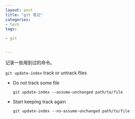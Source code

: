 ```yaml
---
layout: post
title: "git 笔记"
categories:
- tech
tags:

- git


---
```



记录一些用到过的命令。

`git update-index` track or untrack files

*   Do not track some file
        
        git update-index --assume-unchanged path/to/file

*   Start keeping track again

        git update-index --no-assume-unchanged path/to/file

